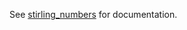 See <a href="https://docs.rs/stirling_numbers/0.1.0/stirling_numbers/">stirling_numbers</a> for documentation.
